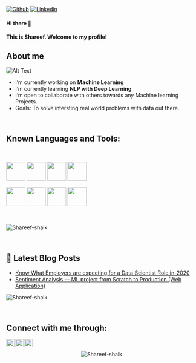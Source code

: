 [![Github](https://img.shields.io/github/followers/Shareef-shaik?label=Follow&style=social)](https://github.com/Shareef-shaik)
[![Linkedin](https://img.shields.io/badge/-Shareef%20Shaik-blue?style=flat-square&logo=linkedin&logoColor=white&link=https://www.linkedin.com/in/shareef-shaik-22738310b/)](https://www.linkedin.com/in/shareef-shaik-22738310b/)

#### Hi there 👋 
#### This is Shareef. Welcome to my profile!
##

## About me 
<p align="center" Hi 👋, I'm Shareef Shaik, An Aspiring Data scientist</p>
<p align="center" Passionate about solving real world problems with the help of AI </p>

![Alt Text](https://tenor.com/banBh.gif)

-  I’m currently working on **Machine Learning**
-  I’m currently learning **NLP with Deep Learning**
-  I’m open to collaborate with others towards any Machine learning Projects.
-  Goals: To solve intersting real world problems with data out there.

<br />

## Known Languages and Tools:
<br />
<p align="left">
<code><img height="50" src="https://www.vectorlogo.zone/logos/python/python-ar21.svg"></code>
<code><img height="50" src="https://www.vectorlogo.zone/logos/pocoo_flask/pocoo_flask-ar21.svg"></code>
<code><img height="50" src="https://www.vectorlogo.zone/logos/jupyter/jupyter-ar21.svg"></code>
<code><img height="50" src="https://www.vectorlogo.zone/logos/tensorflow/tensorflow-ar21.svg"></code>
</p>
<p>
<code><img height="50" src="https://www.vectorlogo.zone/logos/heroku/heroku-ar21.svg"></code>
<code><img height="50" src="https://www.vectorlogo.zone/logos/numpy/numpy-ar21.svg"></code>
<code><img height="50" src="https://www.vectorlogo.zone/logos/docker/docker-icon.svg"></code>
<code><img height="50" src="https://www.vectorlogo.zone/logos/git-scm/git-scm-ar21.svg"></code>
</p>

<br />

<p align="left">
  <img src="https://github-readme-stats.vercel.app/api/top-langs/?username=Shareef-shaik&layout=compact&hide=html&theme=tokyonight&line_height=27" alt="Shareef-shaik"/>
</p>

<br />

## 📕 Latest Blog Posts
<!-- BLOG-POST-LIST:START -->
- [Know What Employers are expecting for a Data Scientist Role in-2020](https://towardsdatascience.com/know-what-employers-are-expecting-for-a-data-scientist-role-in-2020-65ad68553cc4)
- [Sentiment Analysis — ML project from Scratch to Production (Web Application)](https://medium.com/towards-artificial-intelligence/sentiment-analysis-from-scratch-to-production-web-api-3382f19748e8)

<!-- BLOG-POST-LIST:END -->

<p align="left">
<img  src="https://github-readme-stats.vercel.app/api?username=Shareef-shaik&show_icons=true&theme=tokyonight" alt="Shareef-shaik" />
</p>

<br />

## Connect with me through:
<a href="https://www.linkedin.com/in/shareef-shaik-22738310b/"> 
  <img align="left" alt="Linkedin Venumadhav" width="21px" src="https://cdn.jsdelivr.net/npm/simple-icons@3.0.1/icons/linkedin.svg" /> 
</a>
<a href="https://medium.com/@shareefshaik1375">
  <img align="left" alt="Medium Venu" width="21px" src="https://cdn.jsdelivr.net/npm/simple-icons@3.0.1/icons/medium.svg" />
</a>
<a href="https://fb.com/">
  <img align="left" alt="FB Venu" width="21px" src="https://cdn.jsdelivr.net/npm/simple-icons@3.0.1/icons/facebook.svg" alt="venmad" />
</a>
<br />

<p align="center"> <img src="https://komarev.com/ghpvc/?username=Shareef-shaik" alt="Shareef-shaik" /> </p>
